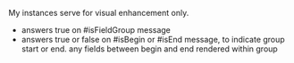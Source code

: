 My instances serve for visual enhancement only. 
- answers true on #isFieldGroup message
- answers true or false on #isBegin or #isEnd message, to indicate group start or end.
any fields between begin and end rendered within group